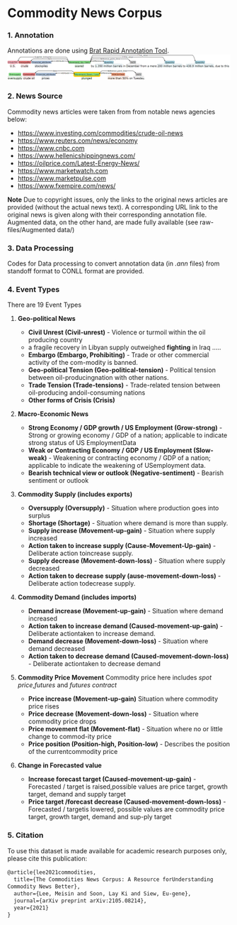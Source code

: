 # Commodity News Corpus

### 1. Annotation
Annotations are done using [Brat Rapid Annotation Tool](https://brat.nlplab.org/). 
 ![annotation](brat_annotation.png)
 
### 2. News Source
Commodity news articles were taken from from notable news agencies below:
* https://www.investing.com/commodities/crude-oil-news
* https://www.reuters.com/news/economy
* https://www.cnbc.com
* https://www.hellenicshippingnews.com/
* https://oilprice.com/Latest-Energy-News/
* https://www.marketwatch.com
* https://www.marketpulse.com
* https://www.fxempire.com/news/

**Note** Due to copyright issues, only the links to the original news articles are provided (without the actual news text). A corresponding URL link to the original news is given along with their corresponding annotation file. Augmented data, on the other hand, are made fully available (see raw-files/Augmented data/)

### 3. Data Processing 
Codes for Data processing to convert annotation data (in *.ann* files) from standoff format to CONLL format are provided.

### 4. Event Types
There are 19 Event Types
1. **Geo-political News**
   * **Civil Unrest (Civil-unrest)** - Violence or turmoil within the oil producing country
                     
    - a fragile recovery in Libyan supply outweighed **fighting** in Iraq .....
   * **Embargo (Embargo, Prohibiting)** - Trade or other commercial activity of the com-modity is banned.
   * **Geo-political Tension (Geo-political-tension)** - Political tension between oil-producingnation with other nations.
   * **Trade Tension (Trade-tensions)** - Trade-related tension between oil-producing andoil-consuming nations
   * **Other forms of Crisis (Crisis)**
   
2. **Macro-Economic News**
   * **Strong Economy / GDP growth / US Employment (Grow-strong)** - Strong or growing economy / GDP of a nation; applicable to indicate strong status of US EmploymentData
   * **Weak or Contracting Economy / GDP / US Employment (Slow-weak)** - Weakening or contracting economy / GDP of a nation; applicable to indicate the weakening of USemployment data.
   * **Bearish technical view or outlook (Negative-sentiment)** - Bearish sentiment or outlook
 
3. **Commodity Supply (includes exports)**
   * **Oversupply (Oversupply)** - Situation where production goes into surplus
   * **Shortage (Shortage)** - Situation where demand is more than supply.
   * **Supply increase (Movement-up-gain)** - Situation where supply increased
   * **Action taken to increase supply (Cause-Movement-Up-gain)** - Deliberate action toincrease supply.
   * **Supply decrease (Movement-down-loss)** - Situation where supply decreased
   * **Action taken to decrease supply (ause-movement-down-loss)** - Deliberate action todecrease supply.
   
4. **Commodity Demand (includes imports)**
   * **Demand increase (Movement-up-gain)** - Situation where demand increased 
   * **Action taken to increase demand (Caused-movement-up-gain)** - Deliberate actiontaken to increase demand.
   * **Demand decrease (Movement-down-loss)** - Situation where demand decreased
   * **Action taken to decrease demand (Caused-movement-down-loss)** - Deliberate actiontaken to decrease demand
   
5. **Commodity Price Movement**
   Commodity price here includes *spot price*,*futures* and *futures contract*
   * **Price increase (Movement-up-gain)** Situation where commodity price rises
   * **Price decrease (Movement-down-loss)** - Situation where commodity price drops
   * **Price movement flat (Movement-flat)** - Situation where no or little change to commod-ity price
   * **Price position (Position-high, Position-low)** - Describes the position of the currentcommodity price
   
6. **Change in Forecasted value**
   * **Increase forecast target (Caused-movement-up-gain)** - Forecasted / target is raised,possible values are price target, growth target, demand and supply target
   * **Price target /forecast decrease (Caused-movement-down-loss)** - Forecasted / targetis lowered, possible values are commodity price target, growth target, demand and sup-ply target
   
 

### 5. Citation
To use this dataset is made available for academic research purposes only, please cite this publication:
```
@article{lee2021commodities,
  title={The Commodities News Corpus: A Resource forUnderstanding Commodity News Better},
  author={Lee, Meisin and Soon, Lay Ki and Siew, Eu-gene},
  journal={arXiv preprint arXiv:2105.08214},
  year={2021}
}
```

